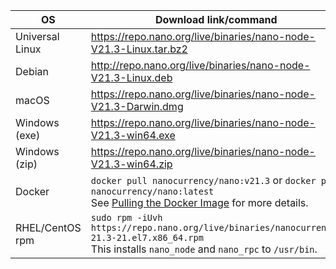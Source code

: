 | OS | Download link/command | Verification |
|----|---------------|-|
| Universal Linux | https://repo.nano.org/live/binaries/nano-node-V21.3-Linux.tar.bz2 | [SHA256 Checksum](https://repo.nano.org/live/binaries/nano-node-V21.3-Linux.tar.bz2.sha256) |
| Debian | http://repo.nano.org/live/binaries/nano-node-V21.3-Linux.deb | [SHA256 Checksum](https://repo.nano.org/live/binaries/nano-node-V21.3-Linux.deb.sha256) |
| macOS | https://repo.nano.org/live/binaries/nano-node-V21.3-Darwin.dmg | [SHA256 Checksum](https://s3.us-east-2.amazonaws.com/repo.nano.org/live/binaries/nano-node-V21.3-Darwin.dmg.sha256) |
| Windows (exe) | https://repo.nano.org/live/binaries/nano-node-V21.3-win64.exe | [SHA256 Checksum](https://repo.nano.org/live/binaries/nano-node-V21.3-win64.exe.sha256) |
| Windows (zip) | https://repo.nano.org/live/binaries/nano-node-V21.3-win64.zip | [SHA256 Checksum](https://repo.nano.org/live/binaries/nano-node-V21.3-win64.zip.sha256) |
| Docker | `docker pull nanocurrency/nano:v21.3` or `docker pull nanocurrency/nano:latest`<br />See [Pulling the Docker Image](/running-a-node/node-setup/#pulling-the-docker-image) for more details. | |
| RHEL/CentOS rpm | `sudo rpm -iUvh https://repo.nano.org/live/binaries/nanocurrency-21.3-21.el7.x86_64.rpm`<br />This installs `nano_node` and `nano_rpc` to `/usr/bin`. | [SHA256 Checksum](https://repo.nano.org/live/binaries/nanocurrency-21.3-21.el7.x86_64.rpm.sha256) |
